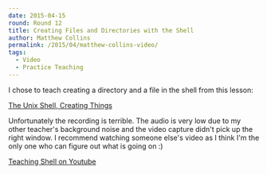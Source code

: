 ```yaml
---
date: 2015-04-15
round: Round 12
title: Creating Files and Directories with the Shell
author: Matthew Collins
permalink: /2015/04/matthew-collins-video/
tags:
  - Video
  - Practice Teaching
---
```

I chose to teach creating a directory and a file in the shell from this lesson:

[The Unix Shell, Creating Things](http://swcarpentry.github.io/shell-novice/02-create.html)

Unfortunately the recording is terrible. The audio is very low due to my other teacher's background 
noise and the video capture didn't pick up the right window. I recommend watching someone else's 
video as I think I'm the only one who can figure out what is going on :)

[Teaching Shell on Youtube](https://youtu.be/DxQYVAUNX4g)
